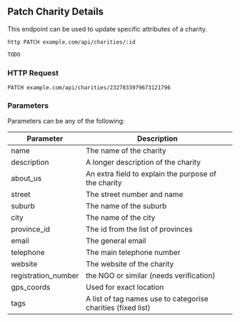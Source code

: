 ## Patch Charity Details
This endpoint can be used to update specific attributes of a charity.
 
```shell
http PATCH example.com/api/charities/:id
```

```javascript
TODO
```

### HTTP Request

`PATCH example.com/api/charities/2327833979673121796`

### Parameters
Parameters can be any of the following:

Parameter | Description
--------- | -----------
name | The name of the charity
description | A longer description of the charity
about_us | An extra field to explain the purpose of the charity
street | The street number and name
suburb | The name of the suburb
city | The name of the city
province_id | The id from the list of provinces
email | The general email
telephone | The main telephone number
website | The website of the charity
registration_number | the NGO or similar (needs verification)
gps_coords | Used for exact location
tags | A list of tag names use to categorise charities (fixed list)
